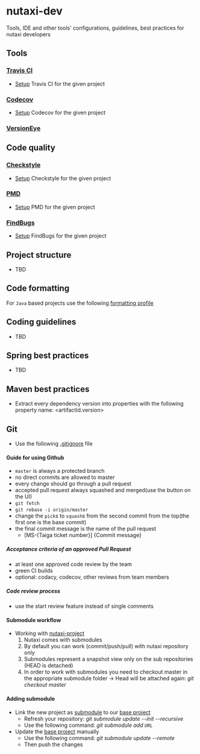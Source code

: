 # nutaxi-dev
Tools, IDE and other tools' configurations, guidelines, best practices for nutaxi developers

## Tools

### [Travis CI](https://travis-ci.org/)

* [Setup](travis/setup.md) Travis CI for the given project

### [Codecov](https://codecov.io/)


* [Setup](codecov/setup.md) Codecov for the given project

### [VersionEye](https://www.versioneye.com/)

## Code quality

### [Checkstyle](http://checkstyle.sourceforge.net/)

* [Setup](checkstyle/setup.md) Checkstyle for the given project

### [PMD](https://pmd.github.io/)

* [Setup](pmd/setup.md) PMD for the given project

### [FindBugs](http://findbugs.sourceforge.net/)

* [Setup](findbugs/setup.md) FindBugs for the given project

## Project structure

* TBD

## Code formatting

For `Java` based projects use the following [formatting profile](config/formatting/nutaxi-formatting-profile.xml)


## Coding guidelines

* TBD

## Spring best practices

* TBD

## Maven best practices

* Extract every dependency version into properties with the following property name: <artifactId.version>


## Git

* Use the following [.gitignore](git/.gitignore) file

#### Guide for using Github

* `master` is always a protected branch
* no direct commits are allowed to master
* every change should go through a pull request
* accepted pull request always squashed and merged(use the button on the UI)
 * `git fetch`
 * `git rebase -i origin/master`
 * change the `pick`s to `squash`s from the second commit from the top(the first one is the base commit)
 * the final commit message is the name of the pull request
 	* [MS-{Taiga ticket number}] {Commit message}

##### Acceptance criteria of an approved Pull Request

* at least one approved code review by the team
* green CI builds
* optional: codacy, codecov, other reviews from team members

##### Code review process
* use the start review feature instead of single comments

#### Submodule workflow

* Working with [nutaxi-project](https://github.com/microservicesteam/nutaxi)
  1. Nutaxi comes with submodules
  2. By default you can work (commit/push/pull) with nutaxi repository only
  3. Submodules represent a snapshot view only on the sub repositories (HEAD is detached)
  4. In order to work with submodules you need to checkout master in the appropriate submodule folder -> Head will be attached again: *git checkout master*

#### Adding submodule

* Link the new project as [submodule](https://git-scm.com/book/en/v2/Git-Tools-Submodules) to our [base project](https://github.com/microservicesteam/nutaxi)
  * Refresh your repository: *git submodule update --init --recursive*
  * Use the following command: *git submodule add `URL`*
* Update the [base project](https://github.com/microservicesteam/nutaxi) manually
  * Use the following command: *git submodule update --remote*
  * Then push the changes

